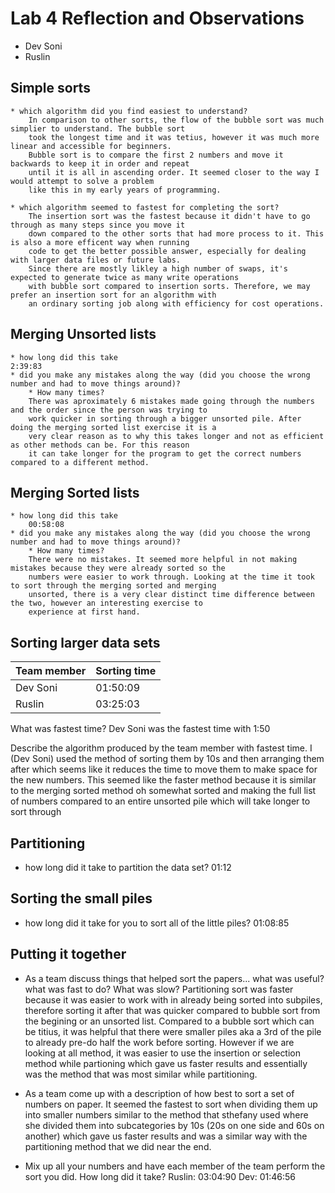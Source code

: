 # Lab 4 Reflection and Observations

* Dev Soni
* Ruslin

## Simple sorts

	* which algorithm did you find easiest to understand?
		In comparison to other sorts, the flow of the bubble sort was much simplier to understand. The bubble sort 
		took the longest time and it was tetius, however it was much more linear and accessible for beginners. 
		Bubble sort is to compare the first 2 numbers and move it backwards to keep it in order and repeat 
		until it is all in ascending order. It seemed closer to the way I would attempt to solve a problem 
		like this in my early years of programming.

	* which algorithm seemed to fastest for completing the sort?
		The insertion sort was the fastest because it didn't have to go through as many steps since you move it 
		down compared to the other sorts that had more process to it. This is also a more efficent way when running 
		code to get the better possible answer, especially for dealing with larger data files or future labs. 
		Since there are mostly likley a high number of swaps, it's expected to generate twice as many write operations 
		with bubble sort compared to insertion sorts. Therefore, we may prefer an insertion sort for an algorithm with 
		an ordinary sorting job along with efficiency for cost operations.


## Merging Unsorted lists

	* how long did this take
	2:39:83
	* did you make any mistakes along the way (did you choose the wrong number and had to move things around)?
		* How many times? 
		There was aproximately 6 mistakes made going through the numbers and the order since the person was trying to 
		work quicker in sorting through a bigger unsorted pile. After doing the merging sorted list exercise it is a 
		very clear reason as to why this takes longer and not as efficient as other methods can be. For this reason 
		it can take longer for the program to get the correct numbers compared to a different method.


## Merging Sorted lists

	* how long did this take
		00:58:08
	* did you make any mistakes along the way (did you choose the wrong number and had to move things around)?
		* How many times?
		There were no mistakes. It seemed more helpful in not making mistakes because they were already sorted so the 
		numbers were easier to work through. Looking at the time it took to sort through the merging sorted and merging 
		unsorted, there is a very clear distinct time difference between the two, however an interesting exercise to 
		experience at first hand.

## Sorting larger data sets

|Team member | Sorting time|
|---|---|
| Dev Soni | 01:50:09 |
| Ruslin   | 03:25:03 |

What was fastest time?
Dev Soni was the fastest time with 1:50

Describe the algorithm produced by the team member with fastest time.
I (Dev Soni) used the method of sorting them by 10s and then arranging them after which seems like it reduces the time to move them 
to make space for the new numbers. This seemed like the faster method because it is similar to the merging sorted method oh somewhat 
sorted and making the full list of numbers compared to an entire unsorted pile which will take longer to sort through

## Partitioning

* how long did it take to partition the data set?
01:12

## Sorting the small piles

* how long did it take for you to sort all of the little piles? 
01:08:85

## Putting it together

* As a team discuss things that helped sort the papers... what was useful? what was fast to do?  What was slow? 
	Partitioning sort was faster because it was easier to work with in already being sorted into subpiles, therefore sorting it 
	after that was quicker compared to bubble sort from the begining or an unsorted list. Compared to a bubble sort which can be 
	titius, it was helpful that there were smaller piles aka a 3rd of the pile to already pre-do half the work before sorting. 
	However if we are looking at all method, it was easier to use the insertion or selection method while partioning which gave 
	us faster results and essentially was the method that was most similar while partitioning.

* As a team come up with a description of how best to sort a set of numbers on paper.
	It seemed the fastest to sort when dividing them up into smaller numbers similar to the method that sthefany used where she 
	divided them into subcategories by 10s (20s on one side and 60s on another) which gave us faster results and was a similar 
	way with the partitioning method that we did near the end.

* Mix up all your numbers and have each member of the team perform the sort you did.  How long did it take?
        Ruslin: 03:04:90
	Dev: 01:46:56
